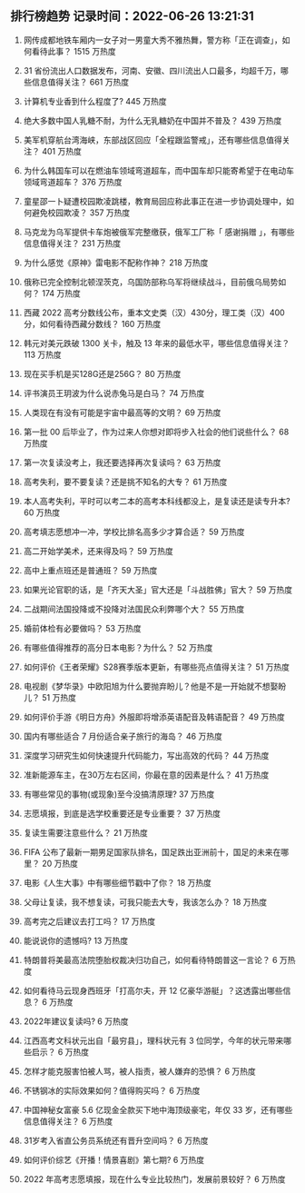 
## 排行榜趋势 记录时间：2022-06-26 13:21:31
  
  1. 网传成都地铁车厢内一女子对一男童大秀不雅热舞，警方称「正在调查」，如何看待此事？ 1515 万热度
    
  2. 31 省份流出人口数据发布，河南、安徽、四川流出人口最多，均超千万，哪些信息值得关注？ 661 万热度
    
  3. 计算机专业香到什么程度了? 445 万热度
    
  4. 绝大多数中国人乳糖不耐，为什么无乳糖奶在中国并不普及？ 439 万热度
    
  5. 美军机穿航台湾海峡，东部战区回应「全程跟监警戒」，还有哪些信息值得关注？ 401 万热度
    
  6. 为什么韩国车可以在燃油车领域弯道超车，而中国车却只能寄希望于在电动车领域弯道超车？ 376 万热度
    
  7. 童星邵一卜疑遭校园欺凌跳楼，教育局回应称此事正在进一步协调处理中，如何避免校园欺凌？ 357 万热度
    
  8. 马克龙为乌军提供卡车炮被俄军完整缴获，俄军工厂称「 感谢捐赠 」，有哪些信息值得关注？ 231 万热度
    
  9. 为什么感觉《原神》雷电影不配称作神？ 218 万热度
    
  10. 俄称已完全控制北顿涅茨克，乌国防部称乌军将继续战斗，目前俄乌局势如何？ 174 万热度
    
  11. 西藏 2022 高考分数线公布，重本文史类（汉）430分，理工类（汉）400分，如何看待西藏分数线？ 160 万热度
    
  12. 韩元对美元跌破 1300 关卡，触及 13 年来的最低水平，哪些信息值得关注？ 113 万热度
    
  13. 现在买手机是买128G还是256G？ 80 万热度
    
  14. 评书演员王玥波为什么说赤兔马是白马？ 74 万热度
    
  15. 人类现在有没有可能是宇宙中最高等的文明？ 69 万热度
    
  16. 第一批 00 后毕业了，作为过来人你想对即将步入社会的他们说些什么？ 68 万热度
    
  17. 第一次复读没考上，我还要选择再次复读吗？ 63 万热度
    
  18. 高考失利，要不要复读？还是挑不知名的大专？ 61 万热度
    
  19. 本人高考失利，平时可以考二本的高考本科线都没上，是复读还是读专升本? 60 万热度
    
  20. 高考填志愿想冲一冲，学校比排名高多少才算合适？ 59 万热度
    
  21. 高二开始学美术，还来得及吗？ 59 万热度
    
  22. 高中上重点班还是普通班？ 59 万热度
    
  23. 如果光论官职的话，是「齐天大圣」官大还是「斗战胜佛」官大？ 59 万热度
    
  24. 二战期间法国投降或不投降对法国民众利弊哪个大？ 55 万热度
    
  25. 婚前体检有必要做吗？ 53 万热度
    
  26. 有哪些值得推荐的高分日本电影？为什么？ 52 万热度
    
  27. 如何评价《王者荣耀》S28赛季版本更新，有哪些亮点值得关注？ 51 万热度
    
  28. 电视剧《梦华录》中欧阳旭为什么要抛弃盼儿？他是不是一开始就不想娶盼儿？ 51 万热度
    
  29. 如何评价手游《明日方舟》外服即将增添英语配音及韩语配音？ 49 万热度
    
  30. 国内有哪些适合 7 月份适合亲子旅行的海岛？ 46 万热度
    
  31. 深度学习研究生如何快速提升代码能力，写出高效的代码？ 44 万热度
    
  32. 准新能源车主，在30万左右区间，你最在意的因素是什么？ 41 万热度
    
  33. 有哪些常见的事物(或现象)至今没搞清原理? 37 万热度
    
  34. 志愿填报，到底是选学校重要还是专业重要？ 37 万热度
    
  35. 复读生需要注意些什么？ 21 万热度
    
  36. FIFA 公布了最新一期男足国家队排名，国足跌出亚洲前十，国足的未来在哪里？ 20 万热度
    
  37. 电影《人生大事》中有哪些细节戳中了你？ 18 万热度
    
  38. 父母让复读，我不想复读，可我只能去大专，我该怎么办？ 18 万热度
    
  39. 高考完之后建议去打工吗？ 17 万热度
    
  40. 能说说你的遗憾吗? 13 万热度
    
  41. 特朗普将美最高法院堕胎权裁决归功自己，如何看待特朗普这一言论？ 6 万热度
    
  42. 如何看待马云现身西班牙「打高尔夫，开 12 亿豪华游艇」？这透露出哪些信息？ 6 万热度
    
  43. 2022年建议复读吗? 6 万热度
    
  44. 江西高考文科状元出自「最穷县」，理科状元有 3 位同学，今年的状元带来哪些启示？ 6 万热度
    
  45. 怎样才能克服害怕被人骂，被人指责，被人嫌弃的恐惧？ 6 万热度
    
  46. 不锈钢冰的实际效果如何？值得购买吗？ 6 万热度
    
  47. 中国神秘女富豪 5.6 亿现金全款买下地中海顶级豪宅，年仅 33 岁，还有哪些信息值得关注？ 6 万热度
    
  48. 31岁考入省直公务员系统还有晋升空间吗？ 6 万热度
    
  49. 如何评价综艺《开播！情景喜剧》第七期? 6 万热度
    
  50. 2022 年高考志愿填报，现在什么专业比较热门，发展前景较好？ 6 万热度
    